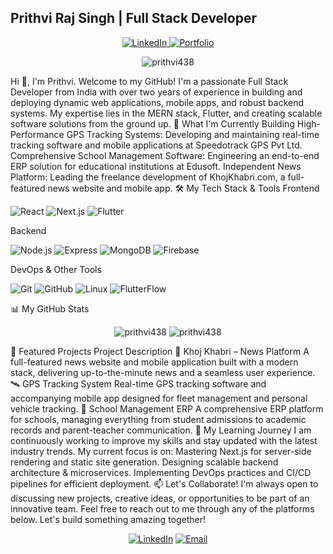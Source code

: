 <h2> Prithvi Raj Singh | Full Stack Developer </h2>
<p align="center">
<a href="https://www.linkedin.com/in/prithvi-raj-singh-405b43246" target="_blank">
<img src="https://img.shields.io/badge/LinkedIn-0077B5?style=for-the-badge&logo=linkedin&logoColor=white" alt="LinkedIn"/>
</a>
<a href="www.linkedin.com/in/prithvi-raj-singh-405b43246" target="_blank">
<img src="https://img.shields.io/badge/Portfolio-WebApp-blue?style=for-the-badge&logo=google-chrome&logoColor=white" alt="Portfolio"/>
</a>
</p>
<p align="center">
<img src="https://komarev.com/ghpvc/?username=prithvi438&label=PROFILE%20VIEWS&color=blueviolet&style=flat-square" alt="prithvi438" />
</p>
Hi 👋, I'm Prithvi. Welcome to my GitHub!
I'm a passionate Full Stack Developer from India with over two years of experience in building and deploying dynamic web applications, mobile apps, and robust backend systems. My expertise lies in the MERN stack, Flutter, and creating scalable software solutions from the ground up.
🚀 What I'm Currently Building
High-Performance GPS Tracking Systems: Developing and maintaining real-time tracking software and mobile applications at Speedotrack GPS Pvt Ltd.
Comprehensive School Management Software: Engineering an end-to-end ERP solution for educational institutions at Edusoft.
Independent News Platform: Leading the freelance development of KhojKhabri.com, a full-featured news website and mobile app.
🛠️ My Tech Stack & Tools
Frontend
<p align="left">
<img src="https://img.shields.io/badge/React-61DAFB?style=for-the-badge&logo=react&logoColor=black" alt="React"/>
<img src="https://img.shields.io/badge/Next.js-000000?style=for-the-badge&logo=next.js&logoColor=white" alt="Next.js"/>
<img src="https://img.shields.io/badge/Flutter-02569B?style=for-the-badge&logo=flutter&logoColor=white" alt="Flutter"/>
</p>
Backend
<p align="left">
<img src="https://img.shields.io/badge/Node.js-339933?style=for-the-badge&logo=node.js&logoColor=white" alt="Node.js"/>
<img src="https://img.shields.io/badge/Express-000000?style=for-the-badge&logo=express&logoColor=white" alt="Express"/>
<img src="https://img.shields.io/badge/MongoDB-47A248?style=for-the-badge&logo=mongodb&logoColor=white" alt="MongoDB"/>
<img src="https://img.shields.io/badge/Firebase-FFCA28?style=for-the-badge&logo=firebase&logoColor=black" alt="Firebase"/>
</p>
DevOps & Other Tools
<p align="left">
<img src="https://img.shields.io/badge/Git-F05032?style=for-the-badge&logo=git&logoColor=white" alt="Git"/>
<img src="https://img.shields.io/badge/GitHub-181717?style=for-the-badge&logo=github&logoColor=white" alt="GitHub"/>
<img src="https://img.shields.io/badge/Linux-FCC624?style=for-the-badge&logo=linux&logoColor=black" alt="Linux"/>
<img src="https://img.shields.io/badge/FlutterFlow-4940E0?style=for-the-badge&logo=flutterflow&logoColor=white" alt="FlutterFlow"/>
</p>
📊 My GitHub Stats
<p align="center">
<img src="https://github-readme-stats.vercel.app/api?username=prithvi438&show_icons=true&locale=en&theme=github_dark&hide_border=true&card_width=495" alt="prithvi438" />
<img src="https://github-readme-streak-stats.herokuapp.com/?user=prithvi438&theme=github-dark-blue&hide_border=true" alt="prithvi438" />
</p>
📌 Featured Projects
Project	Description
🚀 Khoj Khabri – News Platform	A full-featured news website and mobile application built with a modern stack, delivering up-to-the-minute news and a seamless user experience.
🛰️ GPS Tracking System	Real-time GPS tracking software and accompanying mobile app designed for fleet management and personal vehicle tracking.
🏫 School Management ERP	A comprehensive ERP platform for schools, managing everything from student admissions to academic records and parent-teacher communication.
🌱 My Learning Journey
I am continuously working to improve my skills and stay updated with the latest industry trends. My current focus is on:
Mastering Next.js for server-side rendering and static site generation.
Designing scalable backend architecture & microservices.
Implementing DevOps practices and CI/CD pipelines for efficient deployment.
📫 Let's Collaborate!
I'm always open to discussing new projects, creative ideas, or opportunities to be part of an innovative team. Feel free to reach out to me through any of the platforms below. Let's build something amazing together!
<p align="center">
<a href="https://www.linkedin.com/in/prithvi-raj-singh-405b43246" target="_blank"><img src="https://img.shields.io/badge/LinkedIn-0077B5?style=for-the-badge&logo=linkedin&logoColor=white" alt="LinkedIn"/></a>
<a href="mailto:rajsinghp87@gmail.com"><img src="https://img.shields.io/badge/Email-D14836?style=for-the-badge&logo=gmail&logoColor=white" alt="Email"/></a>
</p>
